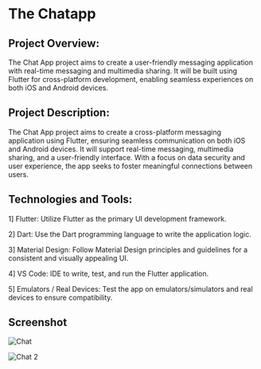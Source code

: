 
# The Chatapp
## Project Overview:

The Chat App project aims to create a user-friendly messaging application with real-time messaging and multimedia sharing. It will be built using Flutter for cross-platform development, enabling seamless experiences on both iOS and Android devices.

## Project Description:

The Chat App project aims to create a cross-platform messaging application using Flutter, ensuring seamless communication on both iOS and Android devices. It will support real-time messaging, multimedia sharing, and a user-friendly interface. With a focus on data security and user experience, the app seeks to foster meaningful connections between users.

## Technologies and Tools:

1] Flutter: Utilize Flutter as the primary UI development framework.

2] Dart: Use the Dart programming language to write the application logic.

3] Material Design: Follow Material Design principles and guidelines for a consistent and visually appealing UI.

4] VS Code: IDE to write, test, and run the Flutter application.

5] Emulators / Real Devices: Test the app on emulators/simulators and real devices to ensure compatibility.

## Screenshot

![Chat](https://github.com/perfecttushar/Flutter-Projects/assets/70326041/4090806d-a358-455c-bdf1-a7bb7cd6e892)

![Chat 2](https://github.com/perfecttushar/Flutter-Projects/assets/70326041/4714787e-dfaf-4e99-b1fe-39c7cdf3d897)
